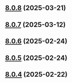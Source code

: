 ## [8.0.8](https://github.com/sahat/hackathon-starter/compare/8.0.7...8.0.8) (2025-03-21)



## [8.0.7](https://github.com/sahat/hackathon-starter/compare/8.0.6...8.0.7) (2025-03-12)



## [8.0.6](https://github.com/sahat/hackathon-starter/compare/8.0.5...8.0.6) (2025-02-24)



## [8.0.5](https://github.com/sahat/hackathon-starter/compare/8.0.4...8.0.5) (2025-02-24)



## [8.0.4](https://github.com/sahat/hackathon-starter/compare/8.0.3...8.0.4) (2025-02-22)




